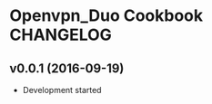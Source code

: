 Openvpn_Duo Cookbook CHANGELOG
==============================

v0.0.1 (2016-09-19)
-------------------
- Development started
